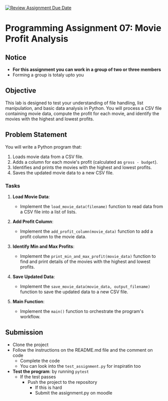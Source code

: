 [![Review Assignment Due Date](https://classroom.github.com/assets/deadline-readme-button-22041afd0340ce965d47ae6ef1cefeee28c7c493a6346c4f15d667ab976d596c.svg)](https://classroom.github.com/a/MfaW3-GZ)
# Programming Assignment 07: Movie Profit Analysis

## Notice

- **For this assignment you can work in a group of two or three members**
- Forming a group is totaly upto you

## Objective

This lab is designed to test your understanding of file handling, list manipulation, and basic data analysis in Python. You will process a CSV file containing movie data, compute the profit for each movie, and identify the movies with the highest and lowest profits.

## Problem Statement

You will write a Python program that:

1. Loads movie data from a CSV file.
2. Adds a column for each movie's profit (calculated as `gross - budget`).
3. Identifies and prints the movies with the highest and lowest profits.
4. Saves the updated movie data to a new CSV file.

### Tasks

1. **Load Movie Data**:

   - Implement the `load_movie_data(filename)` function to read data from a CSV file into a list of lists.

2. **Add Profit Column**:

   - Implement the `add_profit_column(movie_data)` function to add a profit column to the movie data.

3. **Identify Min and Max Profits**:

   - Implement the `print_min_and_max_profit(movie_data)` function to find and print details of the movies with the highest and lowest profits.

4. **Save Updated Data**:

   - Implement the `save_movie_data(movie_data, output_filename)` function to save the updated data to a new CSV file.

5. **Main Function**:
   - Implement the `main()` function to orchestrate the program's workflow.

## Submission

- Clone the project
- Follow the instructions on the README.md file and the comment on code
  - Complete the code
  - You can look into the `test_assignment.py` for inspiratin too
- **Test the program**: by running `pytest`
  - If the test passes
    - Push the project to the repository
      - If this is hard
      - Submit the assignment.py on moodle
